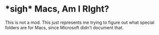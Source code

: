 \*sigh\* Macs, Am I RIght?
=================================

This is not a mod. This just represents me trying to figure out what special folders are for Macs, since Microsoft didn't document that.